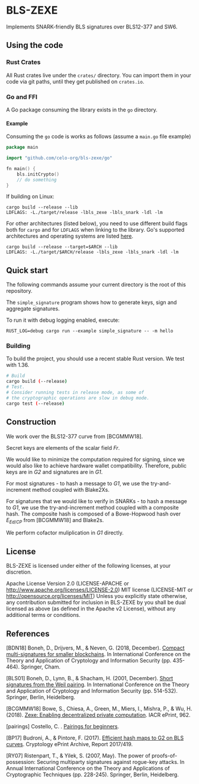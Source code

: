 # BLS-ZEXE

Implements SNARK-friendly BLS signatures over BLS12-377 and SW6.

## Using the code

### Rust Crates

All Rust crates live under the `crates/` directory. You can import them in your code via git paths, until they get published on `crates.io`.

### Go and FFI

A Go package consuming the library exists in the `go` directory. 

#### Example

Consuming the `go` code is works as follows (assume a `main.go` file example)

```go
package main

import "github.com/celo-org/bls-zexe/go"

fn main() {
    bls.initCrypto()
    // do something
}
```

If building on Linux:
```
cargo build --release --lib
LDFLAGS: -L./target/release -lbls_zexe -lbls_snark -ldl -lm
```

For other architectures (listed below), you need to use different build flags both for `cargo` and for `LDFLAGS` when linking to the library. Go's supported architectures and operating systems are listed [here](https://github.com/golang/go/blob/ad366fdbe40eea7f4fbdc75e8a27304c696793f1/src/cmd/dist/build.go#L54-L82).

```
cargo build --release --target=$ARCH --lib
LDFLAGS: -L./target/$ARCH/release -lbls_zexe -lbls_snark -ldl -lm
```

## Quick start

The following commands assume your current directory is the root of this repository.

The `simple_signature` program shows how to generate keys, sign and aggregate signatures.

To run it with debug logging enabled, execute:

`RUST_LOG=debug cargo run --example simple_signature -- -m hello`

### Building

To build the project, you should use a recent stable Rust version. We test with 1.36.

```bash
# Build
cargo build (--release)
# Test. 
# Consider running tests in release mode, as some of 
# the cryptographic operations are slow in debug mode.
cargo test (--release)
```

## Construction

We work over the BLS12-377 curve from [BCGMMW18].

Secret keys are elements of the scalar field *Fr*.

We would like to minimize the computation required for signing, since we would also like to achieve hardware wallet compatibility. Therefore, public keys are in *G2* and signatures are in *G1*.

For most signatures - to hash a message to *G1*, we use the try-and-increment method coupled with Blake2Xs. 

For signatures that we would like to verify in SNARKs - to hash a message to *G1*, we use the try-and-increment method coupled with a composite hash. The composite hash is composed of a Bowe-Hopwood hash over $E_{Ed/CP}$ from [BCGMMW18] and Blake2s.

We perform cofactor muliplication in *G1* directly.

## License

BLS-ZEXE is licensed under either of the following licenses, at your discretion.

Apache License Version 2.0 (LICENSE-APACHE or http://www.apache.org/licenses/LICENSE-2.0)
MIT license (LICENSE-MIT or http://opensource.org/licenses/MIT)
Unless you explicitly state otherwise, any contribution submitted for inclusion in BLS-ZEXE by you shall be dual licensed as above (as defined in the Apache v2 License), without any additional terms or conditions.

## References

[BDN18] Boneh, D., Drijvers, M., & Neven, G. (2018, December). [Compact multi-signatures for smaller blockchains](https://eprint.iacr.org/2018/483.pdf). In International Conference on the Theory and Application of Cryptology and Information Security (pp. 435-464). Springer, Cham.

[BLS01] Boneh, D., Lynn, B., & Shacham, H. (2001, December). [Short signatures from the Weil pairing](https://link.springer.com/content/pdf/10.1007/3-540-45682-1_30.pdf). In International Conference on the Theory and Application of Cryptology and Information Security (pp. 514-532). Springer, Berlin, Heidelberg.

[BCGMMW18] Bowe, S., Chiesa, A., Green, M., Miers, I., Mishra, P., & Wu, H. (2018). [Zexe: Enabling decentralized private computation](https://eprint.iacr.org/2018/962.pdf). IACR ePrint, 962.

[pairings] Costello, C. . [Pairings for beginners](http://www.craigcostello.com.au/pairings/PairingsForBeginners.pdf).

[BP17] Budroni, A., & Pintore, F. (2017). [Efficient hash maps to G2 on BLS curves](https://eprint.iacr.org/2017/419.pdf). Cryptology ePrint Archive, Report 2017/419.

[RY07] Ristenpart, T., & Yilek, S. (2007, May). The power of proofs-of-possession: Securing multiparty signatures against rogue-key attacks. In Annual International Conference on the Theory and Applications of Cryptographic Techniques (pp. 228-245). Springer, Berlin, Heidelberg.